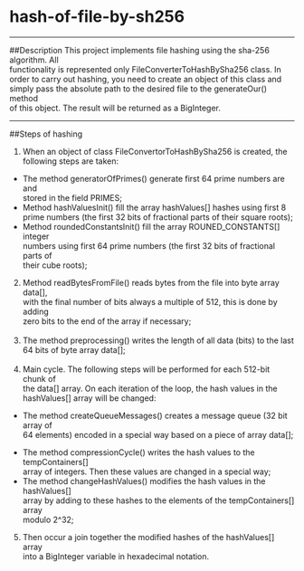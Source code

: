 # hash-of-file-by-sh256
***
##Description
This project implements file hashing using the sha-256 algorithm. All<br>
functionality is represented only FileConverterToHashBySha256 class. In<br>
order to carry out hashing, you need to create an object of this class and<br>
simply pass the absolute path to the desired file to the generateOur() method<br>
of this object. The result will be returned as a BigInteger.<br>
***
##Steps of hashing
1. When an object of class FileConvertorToHashBySha256 is created, the<br> 
following steps are taken:<br>
+ The method generatorOfPrimes() generate first 64 prime numbers are  and<br>
stored in the field PRIMES;<br>
+ Method hashValuesInit() fill the array hashValues[] hashes using first 8<br>
prime numbers (the first 32 bits of fractional parts of their square roots);<br>
+ Method roundedConstantsInit() fill the array ROUNED_CONSTANTS[] integer<br>
numbers using first 64 prime numbers (the first 32 bits of fractional parts of<br>
their cube roots);<br>
2. Method readBytesFromFile() reads bytes from the file into byte array data[],<br>
with the final number of bits always a multiple of 512, this is done by adding<br>
zero bits to the end of the array if necessary;<br><br>
3. The method preprocessing() writes the length of all data (bits) to the last<br>
64 bits of byte array data[];<br><br>
4. Main cycle. The following steps will be performed for each 512-bit chunk of<br>
the data[] array. On each iteration of the loop, the hash values in the<br>
hashValues[] array will be changed:<br>
* The method createQueueMessages() creates a message queue (32 bit array of<br> 
64 elements) encoded in a special way based on a piece of array data[];<br>
+ The method compressionCycle() writes the hash values to the tempContainers[]<br>
array of integers. Then these values are changed in a special way;<br>
+ The method changeHashValues() modifies the hash values in the hashValues[]<br>
array by adding to these hashes to the elements of the tempContainers[] array<br>
modulo 2^32;<br>
5. Then occur a join together the modified hashes of the hashValues[] array<br>
into a BigInteger variable in hexadecimal notation.<br>

